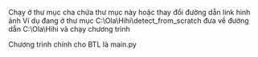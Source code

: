 Chạy ở thư mục cha chứa thư mục này hoặc thay đổi đường dẫn link hình ảnh
Ví dụ đang ở thư mục C:\Ola\Hihi\detect_from_scratch
    đưa về đường dẫn C:\Ola\Hihi và chạy chương trình
    
Chương trình chính cho BTL là main.py
